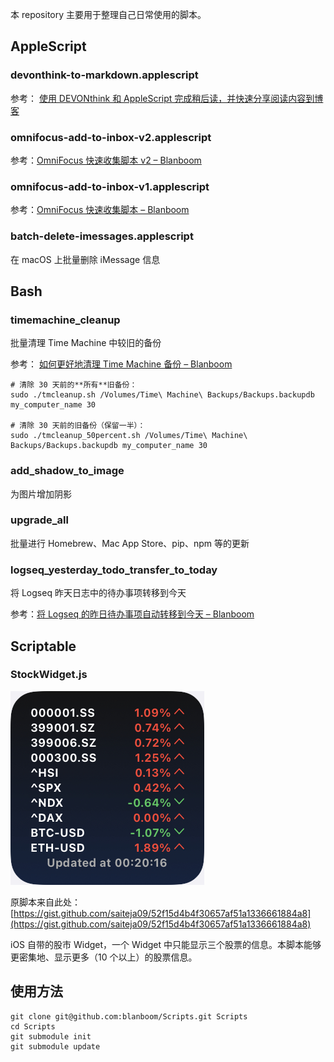 本 repository 主要用于整理自己日常使用的脚本。

## AppleScript

### devonthink-to-markdown.applescript

参考： [使用 DEVONthink 和 AppleScript 完成稍后读，并快速分享阅读内容到博客](https://blanboom.org/2019/devonthink-to-markdown/)

### omnifocus-add-to-inbox-v2.applescript

参考：[OmniFocus 快速收集脚本 v2 – Blanboom](https://blanboom.org/2014/omnifocus-quick-entry-applescript-v2/)

### omnifocus-add-to-inbox-v1.applescript

参考：[OmniFocus 快速收集脚本 – Blanboom](https://blanboom.org/2014/omnifocus-quick-entry-applescript/)

### batch-delete-imessages.applescript

在 macOS 上批量删除 iMessage 信息

## Bash

###  timemachine_cleanup

批量清理 Time Machine 中较旧的备份

参考： [如何更好地清理 Time Machine 备份 – Blanboom](https://blanboom.org/2020/timemachine-cleanup/)

```
# 清除 30 天前的**所有**旧备份：
sudo ./tmcleanup.sh /Volumes/Time\ Machine\ Backups/Backups.backupdb my_computer_name 30

# 清除 30 天前的旧备份（保留一半）：
sudo ./tmcleanup_50percent.sh /Volumes/Time\ Machine\ Backups/Backups.backupdb my_computer_name 30
```

### add_shadow_to_image

为图片增加阴影

### upgrade_all

批量进行 Homebrew、Mac App Store、pip、npm 等的更新

### logseq_yesterday_todo_transfer_to_today

将 Logseq 昨天日志中的待办事项转移到今天

参考：[将 Logseq 的昨日待办事项自动转移到今天 – Blanboom](https://blanboom.org/2023/logseq-yesterday-todo-transfer-to-today/)

## Scriptable

### StockWidget.js

![StockWidget](Images/stockwidget2.jpeg)

原脚本来自此处：[https://gist.github.com/saiteja09/52f15d4b4f30657af51a1336661884a8](https://gist.github.com/saiteja09/52f15d4b4f30657af51a1336661884a8)

iOS 自带的股市 Widget，一个 Widget 中只能显示三个股票的信息。本脚本能够更密集地、显示更多（10 个以上）的股票信息。

## 使用方法

```
git clone git@github.com:blanboom/Scripts.git Scripts
cd Scripts
git submodule init
git submodule update
```